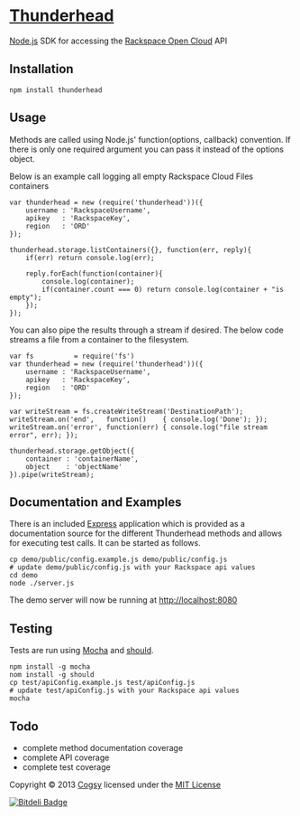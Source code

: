 # [Thunderhead](http://www.thunderheadjs.com)

[Node.js](nodejs.org) SDK for accessing the [Rackspace Open Cloud](http://www.rackspace.com/cloud/) API


## Installation

    npm install thunderhead


## Usage

Methods are called using Node.js' function(options, callback) convention.  If there is only one required argument you can pass it instead of the options object.

Below is an example call logging all empty Rackspace Cloud Files containers

    var thunderhead = new (require('thunderhead'))({
        username : 'RackspaceUsername',
        apikey   : 'RackspaceKey',
        region   : 'ORD'
    });

    thunderhead.storage.listContainers({}, function(err, reply){
        if(err) return console.log(err);

        reply.forEach(function(container){
	        console.log(container);
            if(container.count === 0) return console.log(container + "is empty");
        });
    });

You can also pipe the results through a stream if desired.  The below code streams a file from a container to the filesystem.

    var fs          = require('fs')
    var thunderhead = new (require('thunderhead'))({
        username : 'RackspaceUsername',
        apikey   : 'RackspaceKey',
        region   : 'ORD'
    });
    
    var writeStream = fs.createWriteStream('DestinationPath');
    writeStream.on('end',   function()    { console.log('Done'); });
    writeStream.on('error', function(err) { console.log("file stream error", err); });

    thunderhead.storage.getObject({
        container : 'containerName',
        object    : 'objectName'
    }).pipe(writeStream);


## Documentation and Examples

There is an included [Express](expressjs.com) application which is provided as a documentation source for the different Thunderhead methods and allows for executing test calls.  It can be started as follows.

    cp demo/public/config.example.js demo/public/config.js
    # update demo/public/config.js with your Rackspace api values
    cd demo
    node ./server.js

The demo server will now be running at <http://localhost:8080>


## Testing

Tests are run using [Mocha](http://visionmedia.github.io/mocha/) and [should](https://github.com/visionmedia/should.js/).

    npm install -g mocha
    nom install -g should
    cp test/apiConfig.example.js test/apiConfig.js
    # update test/apiConfig.js with your Rackspace api values
    mocha


## Todo

* complete method documentation coverage
* complete API coverage
* complete test coverage


Copyright © 2013 [Cogsy](http://www.cogsy.com) licensed under the [MIT License](http://cogsy.mit-license.org/)

[![Bitdeli Badge](https://d2weczhvl823v0.cloudfront.net/cogsy/Thunderhead/trend.png)](https://bitdeli.com/free "Bitdeli Badge")
